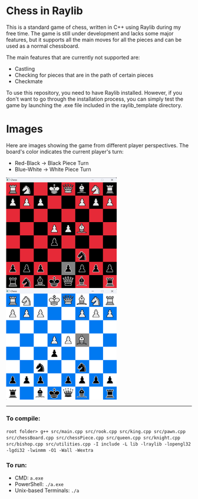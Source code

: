 # Chess in Raylib

This is a standard game of chess, written in C++ using Raylib during my free time. The game is still under development and lacks some major features, but it supports all the main moves for all the pieces and can be used as a normal chessboard.

The main features that are currently not supported are:
- Castling
- Checking for pieces that are in the path of certain pieces
- Checkmate

To use this repository, you need to have Raylib installed. However, if you don't want to go through the installation process, you can simply test the game by launching the .exe file included in the raylib_template directory.

# Images

Here are images showing the game from different player perspectives. The board's color indicates the current player's turn:
- Red-Black -> Black Piece Turn
- Blue-White -> White Piece Turn

<span>
  <img src="https://github.com/Aditya-1301/RayLib_Chess/blob/main/images/Chess_Red.png" width="300" height="300">
  <img src="https://github.com/Aditya-1301/RayLib_Chess/blob/main/images/Chess_Blue.png" width="300" height="300">
</span>

---

### To compile:

`root folder> g++ src/main.cpp src/rook.cpp src/king.cpp src/pawn.cpp src/chessBoard.cpp src/chessPiece.cpp src/queen.cpp src/knight.cpp src/bishop.cpp src/utilities.cpp -I include -L lib -lraylib -lopengl32 -lgdi32 -lwinmm -O1 -Wall -Wextra`

### To run:

- CMD: `a.exe`
- PowerShell: `./a.exe`
- Unix-based Terminals: `./a`
